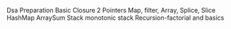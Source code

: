 Dsa Preparation
Basic
Closure
2 Pointers
Map, filter, Array, Splice, Slice
HashMap
ArraySum
Stack
monotonic stack
Recursion-factorial and basics
